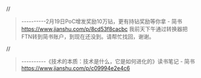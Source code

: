 //
> ----------2月19日PoC增发奖励10万钻，更有持钻奖励等你拿 - 简书
> https://www.jianshu.com/p/8cd53f8cacbc
我前天下午通过转换器把FTN转到简书账户，到现在还没到。请帮忙找回，谢谢。

//
> ----------《技术的本质：技术是什么，它是如何进化的》读书笔记 - 简书
> https://www.jianshu.com/p/c09994e2e4c6

